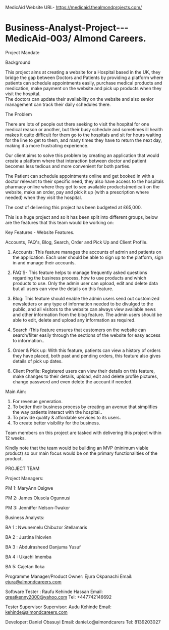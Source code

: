 MedicAid Website URL- https://medicaid.thealmondprojects.com/

# Business-Analyst-Project---MedicAid-003/ Almond Careers.

Project Mandate

Background

This project aims at creating a website for a Hospital based in the UK, they bridge the gap between Doctors and Patients by providing a platform where patients can schedule appointments easily, purchase medical products and medication, make payment on the website and pick up products when they visit the hospital.  
The doctors can update their availability on the website and also senior management can track their daily schedules there.

The Problem

There are lots of people out there seeking to visit the hospital for one medical reason or another, but their busy schedule and sometimes ill health makes it quite difficult for them go to the hospitals and sit for hours waiting for the line to get to them, and many times they have to return the next day, making it a more frustrating experience.

Our client aims to solve this problem by creating an application that would create a platform where that interaction between doctor and patient becomes less tedious and more convenient for both parties.

The Patient can schedule appointments online and get booked in with a doctor relevant to their specific need, they also have access to the hospitals pharmacy online where they get to see available products(medical) on the website, make an order, pay and pick it up (with a prescription where needed) when they visit the hospital.

The cost of delivering this project has been budgeted at £65,000.

This is a huge project and so it has been split into different groups, below are the features that this team would be working on:

Key Features - Website Features.

Accounts, FAQ's, Blog, Search, Order and Pick Up and Client Profile.

1. Accounts: This feature manages the accounts of admin and patients on the application. Each user should be able to sign up to the platform, sign in and manage their accounts.

2. FAQ'S- This feature helps to manage frequently asked questions regarding the business process, how to use products and which products to use. Only the admin user can upload, edit and delete data but all users can view the details on this feature.

3. Blog: This feature should enable the admin users send out customized newsletters or any type of information needed to be divulged to the public, and all visitors to the website can always view available news and other information from the blog feature. The admin users should be able to edit, delete and upload any information as required.

4. Search :This feature ensures that customers on the website can search/filter easily through the sections of the website for easy access to information..

5. Order & Pick up: With this feature, patients can view a history of orders they have placed, both past and pending orders, this feature also gives details of pick up dates.

6. Client Profile: Registered users can view their details on this feature, make changes to their details, upload, edit and delete profile pictures, change password and even delete the account if needed.

Main Aim:
1. For revenue generation.
2. To better their business process by creating an avenue that simplifies the way patients interact with the hospital..
3. To provide quality & affordable services to its users.
4. To create better visibility for the business.

Team members on this project are tasked with delivering this project within 12 weeks.

Kindly note that the team would be building an MVP (minimum viable product) so our main focus would be on the primary functionalities of the product.



PROJECT TEAM

Project Managers:

PM 1: MaryAnn Osigwe 

PM 2: James Olusola Ogunnusi 

PM 3: Jenniffer Nelson-Twakor 


Business Analysts:

BA 1 : Nwunemelu Chibuzor Stellamaris 

BA 2 : Justina Ihiovien 

BA 3 : Abdulrasheed Danjuma Yusuf 

BA 4 : Ukachi  Imemba
 
BA 5: Cajetan Iloka


Programme Manager/Product Owner: Ejura Okpanachi
Email: ejura@almondcareers.com


Software Tester : Raufu Kehinde Hassan Email: greatkenny2000@yahoo.com 
Tel: +447742146692

Tester Supervisor Supervisor: Audu Kehinde Email: kehinde@almondcareers.com

Developer: Daniel Obasuyi Email: daniel.o@almondcarers Tel: 8139203027


